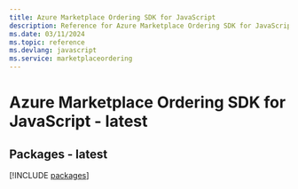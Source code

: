 ```yaml
---
title: Azure Marketplace Ordering SDK for JavaScript
description: Reference for Azure Marketplace Ordering SDK for JavaScript
ms.date: 03/11/2024
ms.topic: reference
ms.devlang: javascript
ms.service: marketplaceordering
---
```

# Azure Marketplace Ordering SDK for JavaScript - latest
## Packages - latest
[!INCLUDE [packages](marketplace-ordering-index.md)]